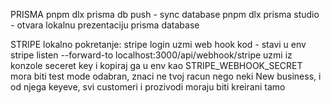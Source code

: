 PRISMA
pnpm dlx prisma db push - sync database
pnpm dlx prisma studio - otvara lokalnu prezentaciju prisma database

STRIPE
lokalno pokretanje:
stripe login
uzmi web hook kod - stavi u env
stripe listen --forward-to localhost:3000/api/webhook/stripe
uzmi iz konzole seceret key i kopiraj ga u env kao STRIPE_WEBHOOK_SECRET
mora biti test mode odabran, znaci ne tvoj racun nego neki New business, i od njega keyeve, svi customeri i prozivodi moraju biti kreirani tamo

